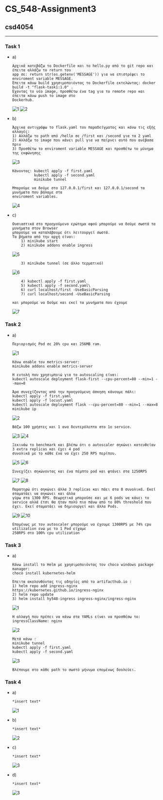 # CS_548-Assignment3
## csd4054

---

### Task 1
  * a)
		
		Αρχικά κατεβάζω το Dockerfile και το hello.py από το git repo και έπειτα αλλάζω το return του
        app σε: return str(os.getenv('MESSAGE')) για να επιστρέφει το enviroment variable MESSAGE.
        Έπειτα κάνω build χρησιμοποιόντας το Dockerfile εκτελώντας: docker build -t "flask-task1:1.0" .
        Έχοντας το νέο image, προσθέτω ένα tag για το remote repo και έπειτα κάνω push το image στο
        Dockerhub.
			
	![1](task1/screenshots/1.JPG)
    ![2](task1/screenshots/2.JPG)

  * b)
	
		Άρχικα αντιγράφω το flask.yaml του παραδείγματος και κάνω τις εξής αλλαγές:
        1) Αλλάζω το path από /hello σε /first και /second για τα 2 yaml
        2) Αλλάζω το image που κάνει pull για να παίρνει αυτό που ανέβασα πριν
        3) Προσθέτω το enviroment variable MESSAGE και προσθέτω το μύνημα της εκφώνησης

	![3](task1/screenshots/3.JPG)

        Κάνοντας: kubectl apply -f first.yaml
                  kubectl apply -f second.yaml
                  minikube tunnel
        
        Μπορούμε να δούμε στο 127.0.0.1/first και 127.0.0.1/second τα μυνήματα που βάλαμε στα
        enviroment variables.
		
    ![4](task1/screenshots/4.JPG)

  * c)
	
		Ουσιαστικά στο προηγούμενο ερώτημα αφού μπορούμε να δούμε σωστά τα μυνήματα στον Browser
        μπορούμε να καταλάβουμε ότι λειτουργεί σωστά.
        Τα βήματα από την αρχή είναι:
            1) minikube start
            2) minikube addons enable ingress

    ![5](task1/screenshots/5.JPG)

            3) minikube tunnel (σε άλλο τερματικό)

    ![6](task1/screenshots/6.JPG)

            4) kubectl apply -f first.yaml
            5) kubectl apply -f second.yaml\
            6) curl localhost/first -UseBasicParsing
            7) curl localhost/second -UseBasicParsing

        και μπορούμε να δούμε και εκεί τα μυνήματα που έχουμε

    ![7](task1/screenshots/7.JPG)
			

### Task 2
  * a)

		Περιορισμός Pod σε 20% cpu και 256MB ram.
	
	![1](task2/screenshots/1.JPG)

		Κάνω enable τον metrics-server:
		minikube addons enable metrics-server

		Η εντολή που χρησιμποιώ για το autoscaling είναι: 
		kubectl autoscale deployment flask-first --cpu-percent=80 --min=1 --max=8

		Άρα συνεχίζοντας από την προηγούμενη άσκηση κάνουμε πάλι:
		kubectl apply -f first.yaml
		kubectl apply -f locust.yaml
		kubectl autoscale deployment flask --cpu-percent=80 --min=1 --max=8
		minikube ip

	![2](task2/screenshots/2.JPG)

		Βάζω 100 χρήστες και 1 ανα δευτερόλεπτο στο 1ο service.
	
	![3](task2/screenshots/3.JPG)
	![4](task2/screenshots/4.JPG)

		Ξεκινάω το benchmark και βλέπω ότι ο autoscaler σηκώνει κατευθείαν 3 extra replicas και έχει 4 pod
		συνολικά με το κάθε ένα να έχει 250 RPS περίπου.

	![5](task2/screenshots/5.JPG)
	![6](task2/screenshots/6.JPG)

		Συνεχίζει σηκώνοντας και ένα πέμπτο pod και φτάνει στα 1250RPS

	![7](task2/screenshots/7.JPG)
	![8](task2/screenshots/8.JPG)

		Παρατηρώ ότι σηκώνει άλλα 3 replicas και πάει στα 8 συνολικά. Εκεί σταματάει να σηκώνει και άλλα
		γύρω στα 1300 RPS. Θεωρητικά μπορούσε και με 6 pods να κάνει το service αλλά έτσι θα ήταν πολύ πιο πάνω από το 80% threshold που έχει. Εκεί σταματάει να δημιουργεί και άλλα Pods. 

	![9](task2/screenshots/9.JPG)
	![10](task2/screenshots/10.JPG)

		Επομένως με τον autoscaler μπορούμε να έχουμε 1300RPS με 74% cpu utilization ενώ με το 1 Pod είχαμε
		250RPS στο 100% cpu utilization

### Task 3
  * a)

		Κάνω install το Helm με χρησιμοποιόντας τον choco windows package manager:
		choco install kubernetes-helm

		Έπειτα ακολουθόντας τις οδηγίες από το artifacthub.io :
		1) helm repo add ingress-nginx https://kubernetes.github.io/ingress-nginx
		2) helm repo update
		3) helm install hy548-ingress ingress-nginx/ingress-nginx
		
	![1](task3/screenshots/1.JPG)

		Η αλλαγή που πρέπει να κάνω στα YAMLs είναι να προσθέσω το:
		ingressClassName: nginx

	![2](task3/screenshots/2.JPG)

		Μετά κάνω :
		minikube tunnel
		kubectl apply -f first.yaml
		kubectl apply -f second.yaml

	![3](task3/screenshots/3.JPG)

		Βλέπουμε στο κάθε path το σωστό μήνυμα επομένως δουλεύει.


### Task 4
  * a)

		*insert text*
		
	![1](task4/1.JPG)
	
  * b)
	
		*insert text*
			
	![2](task1/2.JPG)
		
  * c)
	
		*insert text*
			
	![3](task1/3.JPG)

  * d)
	
		*insert text*
			
	![3](task1/3.JPG)

